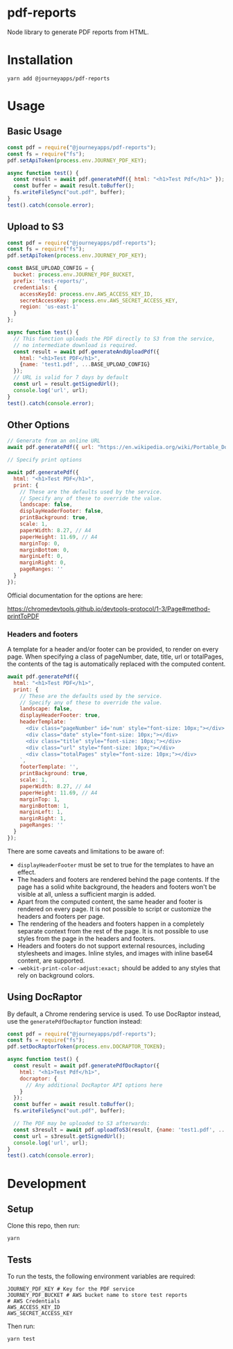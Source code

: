 # pdf-reports

Node library to generate PDF reports from HTML.

# Installation

    yarn add @journeyapps/pdf-reports

# Usage

## Basic Usage

```js
const pdf = require("@journeyapps/pdf-reports");
const fs = require("fs");
pdf.setApiToken(process.env.JOURNEY_PDF_KEY);

async function test() {
  const result = await pdf.generatePdf({ html: "<h1>Test Pdf</h1>" });
  const buffer = await result.toBuffer();
  fs.writeFileSync("out.pdf", buffer);
}
test().catch(console.error);
```

## Upload to S3

```js
const pdf = require("@journeyapps/pdf-reports");
const fs = require("fs");
pdf.setApiToken(process.env.JOURNEY_PDF_KEY);

const BASE_UPLOAD_CONFIG = {
  bucket: process.env.JOURNEY_PDF_BUCKET,
  prefix: 'test-reports/',
  credentials: {
    accessKeyId: process.env.AWS_ACCESS_KEY_ID,
    secretAccessKey: process.env.AWS_SECRET_ACCESS_KEY,
    region: 'us-east-1'
  }
};

async function test() {
  // This function uploads the PDF directly to S3 from the service,
  // no intermediate download is required.
  const result = await pdf.generateAndUploadPdf({
    html: "<h1>Test PDF</h1>",
    {name: 'test1.pdf', ...BASE_UPLOAD_CONFIG}
  });
  // URL is valid for 7 days by default
  const url = result.getSignedUrl();
  console.log('url', url);
}
test().catch(console.error);
```

## Other Options

```js
// Generate from an online URL
await pdf.generatePdf({ url: "https://en.wikipedia.org/wiki/Portable_Document_Format" });

// Specify print options

await pdf.generatePdf({
  html: "<h1>Test PDF</h1>",
  print: {
    // These are the defaults used by the service.
    // Specify any of these to override the value.
    landscape: false,
    displayHeaderFooter: false,
    printBackground: true,
    scale: 1,
    paperWidth: 8.27, // A4
    paperHeight: 11.69, // A4
    marginTop: 0,
    marginBottom: 0,
    marginLeft: 0,
    marginRight: 0,
    pageRanges: ''
  }
});
```

Official documentation for the options are here:

https://chromedevtools.github.io/devtools-protocol/1-3/Page#method-printToPDF

### Headers and footers

A template for a header and/or footer can be provided, to render on every page.
When specifying a class of pageNumber, date, title, url or totalPages, the contents
of the tag is automatically replaced with the computed content.

```js
await pdf.generatePdf({
  html: "<h1>Test PDF</h1>",
  print: {
    // These are the defaults used by the service.
    // Specify any of these to override the value.
    landscape: false,
    displayHeaderFooter: true,
    headerTemplate: `
      <div class="pageNumber" id='num' style="font-size: 10px;"></div>
      <div class="date" style="font-size: 10px;"></div>
      <div class="title" style="font-size: 10px;"></div>
      <div class="url" style="font-size: 10px;"></div>
      <div class="totalPages" style="font-size: 10px;"></div>
    `,
    footerTemplate: '',
    printBackground: true,
    scale: 1,
    paperWidth: 8.27, // A4
    paperHeight: 11.69, // A4
    marginTop: 1,
    marginBottom: 1,
    marginLeft: 1,
    marginRight: 1,
    pageRanges: ''
  }
});
```

There are some caveats and limitations to be aware of:
 * `displayHeaderFooter` must be set to true for the templates to have an effect.
 * The headers and footers are rendered behind the page contents. If the page has a solid white background,
   the headers and footers won't be visible at all, unless a sufficient margin is added.
 * Apart from the computed content, the same header and footer is rendered on every page. It is not possible
   to script or customize the headers and footers per page.
 * The rendering of the headers and footers happen in a completely separate context from the rest of the page.
   It is not possible to use styles from the page in the headers and footers.
 * Headers and footers do not support external resources, including stylesheets and images. Inline styles, and
   images with inline base64 content, are supported.
 * `-webkit-print-color-adjust:exact;` should be added to any styles that rely on background colors.

## Using DocRaptor

By default, a Chrome rendering service is used. To use DocRaptor instead,
use the `generatePdfDocRaptor` function instead:

```js
const pdf = require("@journeyapps/pdf-reports");
const fs = require("fs");
pdf.setDocRaptorToken(process.env.DOCRAPTOR_TOKEN);

async function test() {
  const result = await pdf.generatePdfDocRaptor({
    html: "<h1>Test Pdf</h1>",
    docraptor: {
      // Any additional DocRaptor API options here
    }
  });
  const buffer = await result.toBuffer();
  fs.writeFileSync("out.pdf", buffer);

  // The PDF may be uploaded to S3 afterwards:
  const s3result = await pdf.uploadToS3(result, {name: 'test1.pdf', ...BASE_UPLOAD_CONFIG}});
  const url = s3result.getSignedUrl();
  console.log('url', url);
}
test().catch(console.error);
```

# Development

## Setup

Clone this repo, then run:

    yarn

## Tests

To run the tests, the following environment variables are required:

    JOURNEY_PDF_KEY # Key for the PDF service
    JOURNEY_PDF_BUCKET # AWS bucket name to store test reports
    # AWS Credentials
    AWS_ACCESS_KEY_ID
    AWS_SECRET_ACCESS_KEY

Then run:

    yarn test
